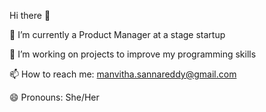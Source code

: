   Hi there 👋

🔭 I’m currently a Product Manager at a stage startup

🌱 I’m working on projects to improve my programming skills

📫 How to reach me: manvitha.sannareddy@gmail.com

😄 Pronouns: She/Her


